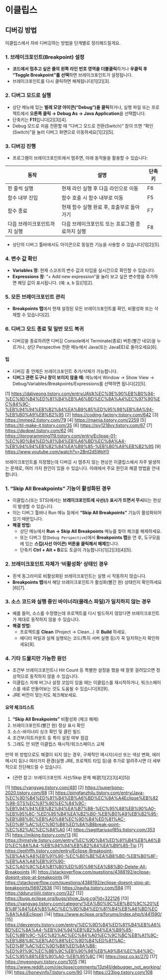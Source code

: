 # 이클립스

## 디버깅 방법
이클립스에서 자바 디버깅하는 방법을 단계별로 정리해드릴게요.

### 1. 브레이크포인트(Breakpoint) 설정
- **코드에서 멈추고 싶은 줄의 왼쪽 라인 번호 영역을 더블클릭**하거나 **우클릭 후 “Toggle Breakpoint”를 선택**하면 브레이크포인트가 설정됩니다.
- 브레이크포인트를 다시 클릭하면 해제됩니다[1][2][3].

### 2. 디버그 모드로 실행
- 상단 메뉴에 있는 **벌레 모양 아이콘(“Debug”)을 클릭**하거나, 실행 파일 또는 프로젝트에서 **오른쪽 클릭 → Debug As → Java Application**을 선택합니다.
- 단축키는 **F11**입니다[2][3][4].
- Debug 모드로 처음 전환할 때 “디버그 모드로 전환(Switch)” 창이 뜨면 “확인(Switch)”을 눌러 디버그 화면으로 이동하세요[1][2][5].

### 3. 디버깅 진행
- 프로그램이 브레이크포인트에서 멈추면, 아래 동작들을 활용할 수 있습니다:

| 동작      | 설명                              | 단축키  |
|----------|-----------------------------------|--------|
| 한 줄씩 실행   | 현재 라인 실행 후 다음 라인으로 이동             | F6     |
| 함수 내부 진입 | 함수 호출 시 함수 내부로 이동                  | F5     |
| 함수 종료      | 현재 함수 실행 완료 후, 호출부로 돌아가기        | F7     |
| 다음 브레이크포인트까지 실행 | 다음 브레이크포인트 또는 프로그램 종료까지 실행 | F8     |

- 상단의 디버그 툴바에서도 아이콘으로 동일한 기능을 사용할 수 있습니다[1][2][5].

### 4. 변수 값 확인
- **Variables 창**: 현재 스코프의 변수 값과 타입을 실시간으로 확인할 수 있습니다.
- **Expressions 창**: “+ Add new expression”을 눌러 보고 싶은 변수명을 추가하면 해당 값이 표시됩니다. (예: a, b 등)[1][2].

### 5. 모든 브레이크포인트 관리
- **Breakpoints 탭**에서 현재 설정된 모든 브레이크포인트를 확인, 비활성화 또는 삭제할 수 있습니다[2].

### 6. 디버그 모드 종료 및 일반 모드 복귀
- 디버깅을 종료하려면 디버깅 Console에서 Terminate(종료) 버튼(빨간 네모)을 누르거나, 상단 Perspective 전환 메뉴에서 Java(또는 JavaEE)로 돌아오세요[6].

#### 팁
- 디버깅 중 언제든 브레이크포인트 추가/삭제가 가능합니다.
- **디버그 관련 도구나 창이 보이지 않을 때:** 메뉴에서 Window → Show View → Debug/Variables/Breakpoints/Expressions를 선택하면 됩니다[2][5].


[1] https://daljyeong.tistory.com/entry/JAVA%EC%9E%90%EB%B0%94-%EC%9D%B4%ED%81%B4%EB%A6%BD%EC%8A%A4%EC%97%90%EC%84%9C-%EB%94%94%EB%B2%84%EA%B9%85%ED%95%98%EB%8A%94-%EB%B0%A9%EB%B2%95
[2] https://coding-factory.tistory.com/642
[3] https://mmee2.tistory.com/79
[4] https://mainia.tistory.com/2259
[5] https://til-make-it.tistory.com/35
[6] https://sjy1218vv.tistory.com/67
[7] https://dpdpwl.tistory.com/62
[8] https://itprogramming119.tistory.com/entry/Eclipse-01-%EC%9D%B4%ED%81%B4%EB%A6%BD%EC%8A%A4-%EB%94%94%EB%B2%84%EA%B9%85-%EB%B0%A9%EB%B2%95
[9] https://www.youtube.com/watch?v=2BnI2d5WpY0



브레이크포인트를 지정했는데 디버깅 시 멈추지 않는 현상은 이클립스에서 자주 발생하는 문제로, 여러 가지 원인이 있을 수 있습니다. 아래에서 주요 원인과 해결 방법을 안내합니다.

### 1. **“Skip All Breakpoints” 기능이 활성화된 경우**
- 이클립스(또는 STS)에서는 **브레이크포인트에 사선(/) 표시가 뜨면서 무시**되는 현상이 발생할 수 있습니다.
- 이는 디버그 툴바나 Run 메뉴 등에서 **“Skip All Breakpoints”** 기능이 활성화되어 있기 때문입니다.
- **해결 방법:**
  - 상단 메뉴에서 **Run → Skip All Breakpoints** 메뉴를 찾아 체크를 해제하세요.
  - 또는 디버그 창(`Debug Perspective`)에서 **Breakpoints 탭**을 연 후, 도구모음에 있는 **스킵(사선 아이콘) 버튼을 클릭해서 해제**합니다.
  - 단축키 **Ctrl + Alt + B**로도 토글이 가능합니다[1][2][3][4][5].

### 2. **브레이크포인트 자체가 ‘비활성화’ 상태인 경우**
- 흰색 동그라미로 비활성화된 브레이크포인트는 실행 시 작동하지 않습니다.
- **Breakpoints 탭**에서 해당 브레이크포인트가 활성화(빨간 원) 상태인지 확인하세요[6][7].

### 3. **소스 코드와 실행 중인 바이너리(클래스 파일)가 일치하지 않는 경우**
- 예를 들어, 소스를 수정했는데 프로젝트를 다시 빌드하지 않았다면 브레이크포인트가 제대로 동작하지 않을 수 있습니다.
- **해결 방법:**
  - 프로젝트를 **Clean** (Project → Clean...) 후 **Build** 하세요.
  - 에디터 파일과 실제 실행되는 코드(특히 서버 실행 등)가 꼭 일치하는지 확인하세요[8].

### 4. **기타 드물지만 가능한 원인**
- 조건부 브레이크포인트나 Hit Count 등 특별한 설정을 했을 때 잘못 걸려있으면 정상적으로 동작하지 않을 수 있습니다.
- 이클립스 자체 버그나 설정 꼬임이 있을 때는 이클립스를 재시작하거나, 워크스페이스를 새로 만들어보는 것도 도움될 수 있습니다[8][9].
- JRE 버전이 맞는지도 체크해보세요.

#### **요약 체크리스트**
1. **“Skip All Breakpoints”** 비활성화 (체크 해제)
2. 브레이크포인트(빨간 원) 정상 표시 확인
3. 소스-바이너리 싱크 확인 및 클린 빌드
4. 조건부/히트카운트 등 특이 설정 여부 점검
5. 그래도 안 되면 이클립스 재시작/워크스페이스 교체

만약 위 방법으로도 해결이 되지 않는 경우, 구체적인 메시지(사선 또는 색상 변화, 에러 메시지 등)나 여러가지 환경(실행 JRE, 프로젝트 타입 등)을 추가로 알려주시면 더 세부적으로 진단해드릴 수 있습니다.

- (관련 참고: 브레이크포인트 사선/Skip 문제 해결[1][2][3][4][5])

[1] https://yangyag.tistory.com/481
[2] https://superbono-2020.tistory.com/68
[3] https://pingfanzhilu.tistory.com/entry/Java-%EC%9D%B4%ED%81%B4%EB%A6%BD%EC%8A%A4Eclipse%EB%82%98-STS%EC%97%90%EC%84%9C-%EB%94%94%EB%B2%84%EA%B7%B8-%EC%95%88%EB%90%A0-%EB%95%8C-%ED%95%B4%EA%B2%B0-%EB%B0%A9%EB%B2%95-%EB%B8%8C%EB%A0%88%EC%9D%B4%ED%81%AC-%ED%8F%AC%EC%9D%B8%ED%8A%B8break-point-%EC%82%AC%EC%84%A0
[4] https://sagittariusof85s.tistory.com/353
[5] https://mjking.tistory.com/13
[6] https://hjmstyle.tistory.com/entry/%EC%9D%B4%ED%81%B4%EB%A6%BD%EC%8A%A4-%EB%94%94%EB%B2%84%EA%B9%85-Tip
[7] https://epthffh.tistory.com/entry/Eclipse-Breakpoint-%EB%AA%A8%EB%91%90-%EC%B0%BE%EA%B8%B0-%EB%B0%8F-%EB%AA%A8%EB%91%90-%EC%A0%9C%EA%B1%B0%ED%95%98%EA%B8%B0-Delete-All-Breakpoints
[8] https://stackoverflow.com/questions/4388192/eclipse-doesnt-stop-at-breakpoints
[9] https://stackoverflow.com/questions/4388192/eclipse-doesnt-stop-at-breakpoints/56972636
[10] https://nayha.tistory.com/594
[11] https://ddururiiiiiii.tistory.com/327
[12] https://bugs.eclipse.org/bugs/show_bug.cgi?id=322126
[13] https://yangyag.tistory.com/category/%EA%B0%9C%EB%B0%9C%20%EB%8F%84%EA%B5%AC/%EC%9D%B4%ED%81%B4%EB%A6%BD%EC%8A%A4(Eclipse)
[14] https://www.eclipse.org/forums/index.php/t/441590/
[15] https://devzeroty.tistory.com/entry/%EC%9D%B4%ED%81%B4%EB%A6%BD%EC%8A%A4-%EB%94%94%EB%B2%84%EA%B9%85-%EC%8B%9C-%EC%82%AC%EC%84%A0%EC%9C%BC%EB%A1%9C-%EB%B8%8C%EB%A0%88%EC%9D%B4%ED%81%AC-%ED%8F%AC%EC%9D%B8%ED%8A%B8-%ED%91%9C%EC%8B%9C%EB%90%98%EB%A9%B4%EC%84%9C-%EC%95%88%EB%90%A0-%EB%95%8C
[16] https://ooz.co.kr/270
[17] https://myeonguni.tistory.com/1015
[18] https://www.reddit.com/r/eclipse/comments/13zt4ll/debugger_not_working/
[19] https://honeyinfo7.tistory.com/90
[20] https://23log.tistory.com/108